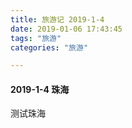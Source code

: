 ```yaml
---
title: 旅游记 2019-1-4
date: 2019-01-06 17:43:45
tags: "旅游"
categories: "旅游"

---
```


#### 2019-1-4 珠海

测试珠海